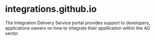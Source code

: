 # integrations.github.io
The Integration Delivery Service portal provides support to developers, applications owners on how to integrate their appllication within the AG sector.
